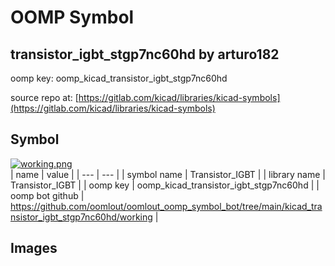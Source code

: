 # OOMP Symbol  
## transistor_igbt_stgp7nc60hd  by arturo182  
  
oomp key: oomp_kicad_transistor_igbt_stgp7nc60hd  
  
source repo at: [https://gitlab.com/kicad/libraries/kicad-symbols](https://gitlab.com/kicad/libraries/kicad-symbols)  
## Symbol  
  
[![working.png](working_600.png)](working.png)  
| name | value | 
| --- | --- | 
| symbol name | Transistor_IGBT | 
| library name | Transistor_IGBT | 
| oomp key | oomp_kicad_transistor_igbt_stgp7nc60hd | 
| oomp bot github | https://github.com/oomlout/oomlout_oomp_symbol_bot/tree/main/kicad_transistor_igbt_stgp7nc60hd/working | 
## Images  
